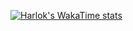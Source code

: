[![Harlok's WakaTime stats](https://github-readme-stats.vercel.app/api/wakatime?username=3v3r51nc3)](https://github.com/anuraghazra/github-readme-stats)

<!--
**3v3r51nc3/3v3r51nc3** is a ✨ _special_ ✨ repository because its `README.md` (this file) appears on your GitHub profile.

Here are some ideas to get you started:

- 🔭 I’m currently working on ...
- 🌱 I’m currently learning ...
- 👯 I’m looking to collaborate on ...
- 🤔 I’m looking for help with ...
- 💬 Ask me about ...
- 📫 How to reach me: ...
- 😄 Pronouns: ...
- ⚡ Fun fact: ...
-->
